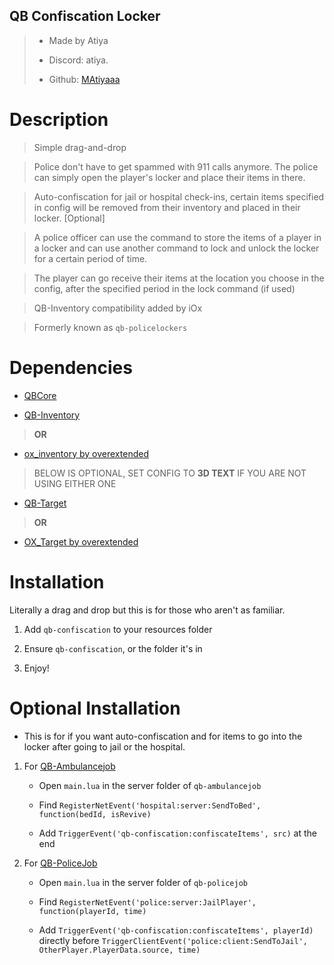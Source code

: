 

## QB Confiscation Locker

> * Made by Atiya
> 
> * Discord: atiya.
> 
> * Github: [MAtiyaaa](https://github.com/MAtiyaaa)

  

# Description

> Simple drag-and-drop

> Police don't have to get spammed with 911 calls anymore. The police can simply open the player's locker and place their items in there.

> Auto-confiscation for jail or hospital check-ins, certain items specified in config will be removed from their inventory and placed in their locker. [Optional]

> A police officer can use the command to store the items of a player in a locker and can use another command to lock and unlock the locker for a certain period of time.

> The player can go receive their items at the location you choose in the config, after the specified period in the lock command (if used)

> QB-Inventory compatibility added by iOx

> Formerly known as `qb-policelockers`

  

# Dependencies

* [QBCore](https://github.com/qbcore-framework)

* [QB-Inventory](https://github.com/qbcore-framework/qb-inventory)

> **OR**

* [ox_inventory by overextended](https://github.com/overextended/ox_inventory)

> BELOW IS OPTIONAL, SET CONFIG TO **3D TEXT** IF YOU ARE NOT USING EITHER ONE

* [QB-Target](https://github.com/qbcore-framework/qb-target)


> **OR**

* [OX_Target by overextended](https://github.com/overextended/ox_target)

  

# Installation

 Literally a drag and drop but this is for those who aren't as familiar.
 
 1. Add `qb-confiscation` to your resources folder

 2. Ensure `qb-confiscation`, or the folder it's in

 3. Enjoy!

  

# Optional Installation

* This is for if you want auto-confiscation and for items to go into the locker after going to jail or the hospital.

  

 1. For [QB-Ambulancejob](https://github.com/qbcore-framework/qb-ambulancejob)
    
    * Open `main.lua` in the server folder of `qb-ambulancejob`
    
    * Find `RegisterNetEvent('hospital:server:SendToBed', function(bedId, isRevive)`
    
    * Add `TriggerEvent('qb-confiscation:confiscateItems', src)` at the end

  
 1. For [QB-PoliceJob](https://github.com/qbcore-framework/qb-policejob)

	- Open `main.lua` in the server folder of `qb-policejob`

	 - Find `RegisterNetEvent('police:server:JailPlayer', function(playerId, time)`

	- Add `TriggerEvent('qb-confiscation:confiscateItems', playerId)` directly before `TriggerClientEvent('police:client:SendToJail', OtherPlayer.PlayerData.source, time)`
